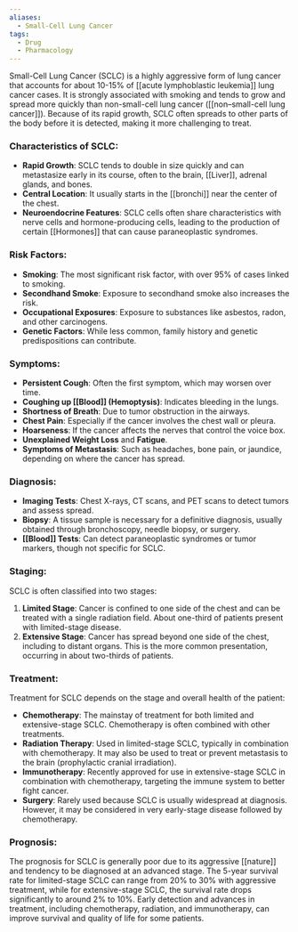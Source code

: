 ```yaml
---
aliases:
  - Small-Cell Lung Cancer
tags:
  - Drug
  - Pharmacology
---
```

Small-Cell Lung Cancer (SCLC) is a highly aggressive form of lung cancer that accounts for about 10-15% of [[acute lymphoblastic leukemia]] lung cancer cases. It is strongly associated with smoking and tends to grow and spread more quickly than non-small-cell lung cancer ([[non–small-cell lung cancer]]). Because of its rapid growth, SCLC often spreads to other parts of the body before it is detected, making it more challenging to treat.

### Characteristics of SCLC:
- **Rapid Growth**: SCLC tends to double in size quickly and can metastasize early in its course, often to the brain, [[Liver]], adrenal glands, and bones.
- **Central Location**: It usually starts in the [[bronchi]] near the center of the chest.
- **Neuroendocrine Features**: SCLC cells often share characteristics with nerve cells and hormone-producing cells, leading to the production of certain [[Hormones]] that can cause paraneoplastic syndromes.

### Risk Factors:
- **Smoking**: The most significant risk factor, with over 95% of cases linked to smoking.
- **Secondhand Smoke**: Exposure to secondhand smoke also increases the risk.
- **Occupational Exposures**: Exposure to substances like asbestos, radon, and other carcinogens.
- **Genetic Factors**: While less common, family history and genetic predispositions can contribute.

### Symptoms:
- **Persistent Cough**: Often the first symptom, which may worsen over time.
- **Coughing up [[Blood]] (Hemoptysis)**: Indicates bleeding in the lungs.
- **Shortness of Breath**: Due to tumor obstruction in the airways.
- **Chest Pain**: Especially if the cancer involves the chest wall or pleura.
- **Hoarseness**: If the cancer affects the nerves that control the voice box.
- **Unexplained Weight Loss** and **Fatigue**.
- **Symptoms of Metastasis**: Such as headaches, bone pain, or jaundice, depending on where the cancer has spread.

### Diagnosis:
- **Imaging Tests**: Chest X-rays, CT scans, and PET scans to detect tumors and assess spread.
- **Biopsy**: A tissue sample is necessary for a definitive diagnosis, usually obtained through bronchoscopy, needle biopsy, or surgery.
- **[[Blood]] Tests**: Can detect paraneoplastic syndromes or tumor markers, though not specific for SCLC.

### Staging:
SCLC is often classified into two stages:
1. **Limited Stage**: Cancer is confined to one side of the chest and can be treated with a single radiation field. About one-third of patients present with limited-stage disease.
2. **Extensive Stage**: Cancer has spread beyond one side of the chest, including to distant organs. This is the more common presentation, occurring in about two-thirds of patients.

### Treatment:
Treatment for SCLC depends on the stage and overall health of the patient:
- **Chemotherapy**: The mainstay of treatment for both limited and extensive-stage SCLC. Chemotherapy is often combined with other treatments.
- **Radiation Therapy**: Used in limited-stage SCLC, typically in combination with chemotherapy. It may also be used to treat or prevent metastasis to the brain (prophylactic cranial irradiation).
- **Immunotherapy**: Recently approved for use in extensive-stage SCLC in combination with chemotherapy, targeting the immune system to better fight cancer.
- **Surgery**: Rarely used because SCLC is usually widespread at diagnosis. However, it may be considered in very early-stage disease followed by chemotherapy.

### Prognosis:
The prognosis for SCLC is generally poor due to its aggressive [[nature]] and tendency to be diagnosed at an advanced stage. The 5-year survival rate for limited-stage SCLC can range from 20% to 30% with aggressive treatment, while for extensive-stage SCLC, the survival rate drops significantly to around 2% to 10%. Early detection and advances in treatment, including chemotherapy, radiation, and immunotherapy, can improve survival and quality of life for some patients.